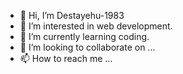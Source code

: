 - 👋 Hi, I’m Destayehu-1983
- 👀 I’m interested in web development.
- 🌱 I’m currently learning coding.
- 💞️ I’m looking to collaborate on ...
- 📫 How to reach me ...

<!---
Destayehu-1983/Destayehu-1983 is a ✨ special ✨ repository because its `README.md` (this file) appears on your GitHub profile.
You can click the Preview link to take a look at your changes.
--->
